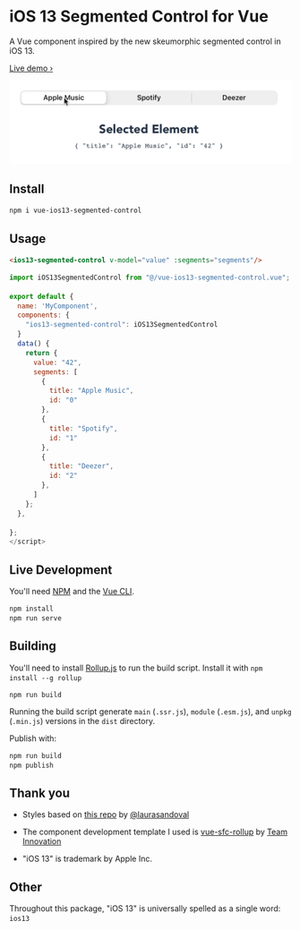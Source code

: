 # iOS 13 Segmented Control for Vue

A Vue component inspired by the new skeumorphic segmented control in iOS 13.

[Live demo › ](https://vue-ios13-segmented-control.netlify.com)

![Demo GIF](/demo.gif)

## Install

```bash
npm i vue-ios13-segmented-control
```

## Usage

```html
<ios13-segmented-control v-model="value" :segments="segments"/>
```

```javascript
import iOS13SegmentedControl from "@/vue-ios13-segmented-control.vue";

export default {
  name: 'MyComponent',
  components: { 
    "ios13-segmented-control": iOS13SegmentedControl
  }
  data() {
    return {
      value: "42",
      segments: [
        {
          title: "Apple Music",
          id: "0"
        },
        {
          title: "Spotify",
          id: "1"
        },
        {
          title: "Deezer",
          id: "2"
        },
      ]
    };
  },
  
};
</script>

```

## Live Development

You'll need [NPM](https://www.npmjs.com/get-npm) and the [Vue CLI](https://cli.vuejs.org/guide/installation.html).

```bash
npm install 
npm run serve
```

## Building

You'll need to install [Rollup.js](https://rollupjs.org/guide/en/) to run the build script.
Install it with `npm install --g rollup` 

```
npm run build
```

Running the build script generate `main` (`.ssr.js`), `module` (`.esm.js`), and `unpkg` (`.min.js`) versions in the `dist` directory.

Publish with:

```bash
npm run build
npm publish
```

## Thank you

* Styles based on  [this repo](https://github.com/laurasandoval/ios-13-Style-Switcher) by [@laurasandoval](https://github.com/laurasandoval)

* The component development template I used is [vue-sfc-rollup](https://github.com/team-innovation/vue-sfc-rollup) by [Team Innovation](https://github.com/team-innovation)

* "iOS 13" is trademark by Apple Inc.

## Other

Throughout this package, "iOS 13" is universally spelled as a single word: `ios13`
